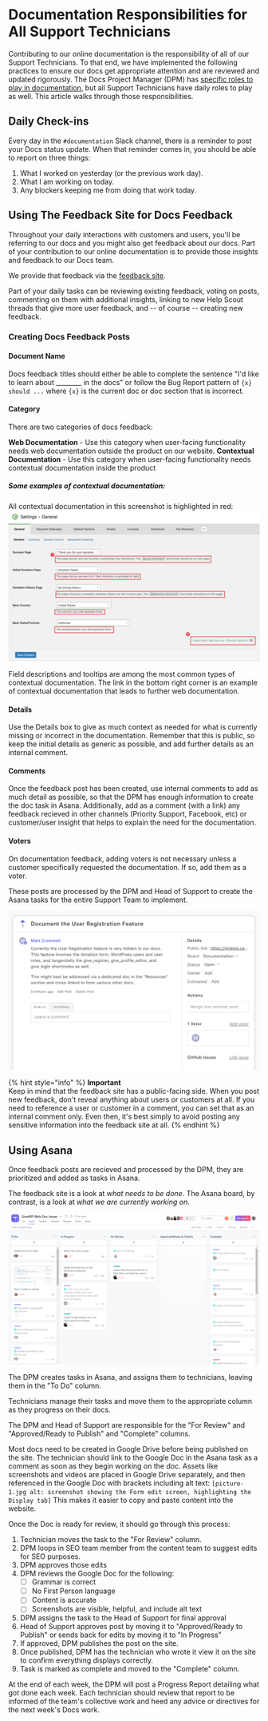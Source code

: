 # Documentation Responsibilities for All Support Technicians

Contributing to our online documentation is the responsibility of all of our Support Technicians. To that end, we have implemented the following practices to ensure our docs get appropriate attention and are reviewed and updated rigorously. The Docs Project Manager \(DPM\) has [specific roles to play in documentation](/documentation/management.md), but all Support Technicians have daily roles to play as well. This article walks through those responsibilities.

## Daily Check-ins

Every day in the `#documentation` Slack channel, there is a reminder to post your Docs status update. When that reminder comes in, you should be able to report on three things:

1. What I worked on yesterday \(or the previous work day\).
1. What I am working on today.
1. Any blockers keeping me from doing that work today.

## Using The Feedback Site for Docs Feedback

Throughout your daily interactions with customers and users, you'll be referring to our docs and you might also get feedback about our docs. Part of your contribution to our online documentation is to provide those insights and feedback to our Docs team.

We provide that feedback via the [feedback site](https://feedback.givewp.com). 

Part of your daily tasks can be reviewing existing feedback, voting on posts, commenting on them with additional insights, linking to new Help Scout threads that give more user feedback, and -- of course -- creating new feedback. 

### Creating Docs Feedback Posts

#### Document Name
Docs feedback titles should either be able to complete the sentence "I'd like to learn about \_\_\_\_\_\_\_\_ in the docs" or follow the Bug Report pattern of `{x} should ...` where `{x}` is the current doc or doc section that is incorrect.

#### Category
There are two categories of docs feedback:

**Web Documentation** - Use this category when user-facing functionality needs web documentation outside the product on our website.
**Contextual Documentation** - Use this category when user-facing functionality needs contextual documentation inside the product

##### Some examples of contextual documentation:
All contextual documentation in this screenshot is highlighted in red:
![Contextual documentation is included within the plugin itself](/assets/contextual-doc-examples.png)

Field descriptions and tooltips are among the most common types of contextual documentation.
The link in the bottom right corner is an example of contextual documentation that leads to further web documentation.

#### Details
Use the Details box to give as much context as needed for what is currently missing or incorrect in the documentation. Remember that this is public, so keep the initial details as generic as possible, and add further details as an internal comment. 

#### Comments
Once the feedback post has been created, use internal comments to add as much detail as possible, so that the DPM has enough information to create the doc task in Asana. Additionally, add as a comment \(with a link\) any feedback recieved in other channels \(Priority Support, Facebook, etc\) or customer/user insight that helps to explain the need for the documentation.

#### Voters
On documentation feedback, adding voters is not necessary unless a customer specifically requested the documentation. If so, add them as a voter.

These posts are processed by the DPM and Head of Support to create the Asana tasks for the entire Support Team to implement. 

![A sample Docs feedback post.](/assets/canny-documentation-feedback-details.png)

{% hint style="info" %}
**Important**  
Keep in mind that the feedback site has a public-facing side. When you post new feedback, don't reveal anything about users or customers at all. If you need to reference a user or customer in a comment, you can set that as an internal comment only. Even then, it's best simply to avoid posting any sensitive information into the feedback site at all.
{% endhint %}

## Using Asana

Once feedback posts are recieved and processed by the DPM, they are prioritized and added as tasks in Asana.

The feedback site is a look at _what needs to be done_. The Asana board, by contrast, is a look at _what we are currently working on_. 

![The GiveWP Web Doc Issues board in Asana.](/assets/asana-givewp-docs-board-view.png)

The DPM creates tasks in Asana, and assigns them to technicians, leaving them in the "To Do" column. 

Technicians manage their tasks and move them to the appropriate column as they progress on their docs. 

The DPM and Head of Support are responsible for the "For Review" and "Approved/Ready to Publish" and "Complete" columns. 

Most docs need to be created in Google Drive before being published on the site. The technician should link to the Google Doc in the Asana task as a comment as soon as they begin working on the doc. Assets like screenshots and videos are placed in Google Drive separately, and then referenced in the Google Doc with brackets including alt text: `[picture-1.jpg alt: screenshot showing the Form edit screen, highlighting the Display tab]` This makes it easier to copy and paste content into the website. 

Once the Doc is ready for review, it should go through this process:

1. Technician moves the task to the "For Review" column.
1. DPM loops in SEO team member from the content team to suggest edits for SEO purposes. 
1. DPM approves those edits
1. DPM reviews the Google Doc for the following:
    - [ ] Grammar is correct
    - [ ] No First Person language
    - [ ] Content is accurate 
    - [ ] Screenshots are visible, helpful, and include alt text
1. DPM assigns the task to the Head of Support for final approval
1. Head of Support approves post by moving it to "Approved/Ready to Publish" or sends back for edits by moving it to "In Progress"
1. If approved, DPM publishes the post on the site.
1. Once published, DPM has the technician who wrote it view it on the site to confirm everything displays correctly.
1. Task is marked as complete and moved to the "Complete" column.


At the end of each week, the DPM will post a Progress Report detailing what got done each week. Each technician should review that report to be informed of the team's collective work and heed any advice or directives for the next week's Docs work.


